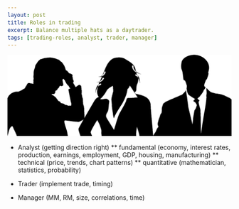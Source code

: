 ```yaml
---
layout: post
title: Roles in trading
excerpt: Balance multiple hats as a daytrader.
tags: [trading-roles, analyst, trader, manager]
---
```


<img src="/img/analyst-trader-manager.png" alt="Analyst, Trader, Manager" class="ali-right" />

* Analyst (getting direction right)
** fundamental (economy, interest rates, production, earnings, employment, GDP, housing, manufacturing)
** technical (price, trends, chart patterns)
** quantitative (mathematician, statistics, probability)

* Trader (implement trade, timing)


* Manager (MM, RM, size, correlations, time)
